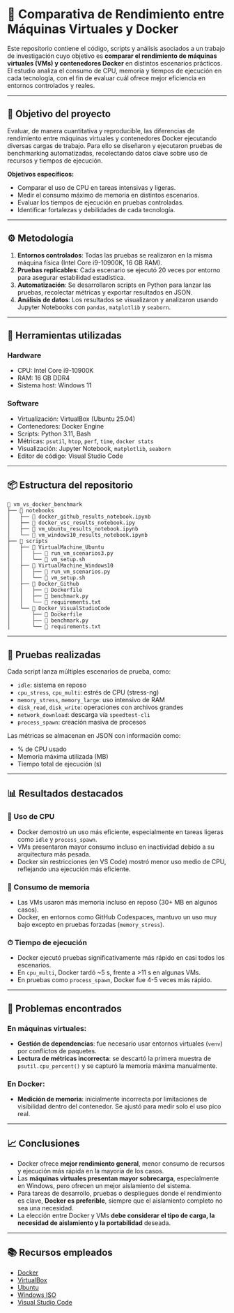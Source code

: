 # 🧪 Comparativa de Rendimiento entre Máquinas Virtuales y Docker

Este repositorio contiene el código, scripts y análisis asociados a un trabajo de investigación cuyo objetivo es **comparar el rendimiento de máquinas virtuales (VMs) y contenedores Docker** en distintos escenarios prácticos. El estudio analiza el consumo de CPU, memoria y tiempos de ejecución en cada tecnología, con el fin de evaluar cuál ofrece mejor eficiencia en entornos controlados y reales.

---

## 📌 Objetivo del proyecto

Evaluar, de manera cuantitativa y reproducible, las diferencias de rendimiento entre máquinas virtuales y contenedores Docker ejecutando diversas cargas de trabajo. Para ello se diseñaron y ejecutaron pruebas de benchmarking automatizadas, recolectando datos clave sobre uso de recursos y tiempos de ejecución.

**Objetivos específicos:**

- Comparar el uso de CPU en tareas intensivas y ligeras.
- Medir el consumo máximo de memoria en distintos escenarios.
- Evaluar los tiempos de ejecución en pruebas controladas.
- Identificar fortalezas y debilidades de cada tecnología.

---

## ⚙️ Metodología

1. **Entornos controlados**: Todas las pruebas se realizaron en la misma máquina física (Intel Core i9-10900K, 16 GB RAM).
2. **Pruebas replicables**: Cada escenario se ejecutó 20 veces por entorno para asegurar estabilidad estadística.
3. **Automatización**: Se desarrollaron scripts en Python para lanzar las pruebas, recolectar métricas y exportar resultados en JSON.
4. **Análisis de datos**: Los resultados se visualizaron y analizaron usando Jupyter Notebooks con `pandas`, `matplotlib` y `seaborn`.

---

## 🧰 Herramientas utilizadas

### Hardware
- CPU: Intel Core i9-10900K
- RAM: 16 GB DDR4
- Sistema host: Windows 11

### Software
- Virtualización: VirtualBox (Ubuntu 25.04)
- Contenedores: Docker Engine
- Scripts: Python 3.11, Bash
- Métricas: `psutil`, `htop`, `perf`, `time`, `docker stats`
- Visualización: Jupyter Notebook, `matplotlib`, `seaborn`
- Editor de código: Visual Studio Code

---

## 📦 Estructura del repositorio

```
📁 vm_vs_docker_benchmark
├── 📁 notebooks
│   ├── 📄 docker_github_results_notebook.ipynb
│   ├── 📄 docker_vsc_results_notebook.ipy
│   ├── 📄 vm_ubuntu_results_notebook.ipynb
│   └── 📄 vm_windows10_results_notebook.ipynb
├── 📁 scripts
│   ├── 📁 VirtualMachine_Ubuntu
│   │   ├── 📄 run_vm_scenarios3.py
│   │   └── 📄 vm_setup.sh
│   ├── 📁 VirtualMachine_Windows10
│   │   ├── 📄 run_vm_scenarios.py
│   │   └── 📄 vm_setup.sh
│   ├── 📁 Docker_Github
│   │   ├── 📄 Dockerfile
│   │   ├── 📄 benchmark.py
│   │   └── 📄 requirements.txt
│   └── 📁 Docker_VisualStudioCode
│       ├── 📄 Dockerfile
│       ├── 📄 benchmark.py
│       └── 📄 requirements.txt
```

---

## 🧪 Pruebas realizadas

Cada script lanza múltiples escenarios de prueba, como:

- `idle`: sistema en reposo
- `cpu_stress`, `cpu_multi`: estrés de CPU (stress-ng)
- `memory_stress`, `memory_large`: uso intensivo de RAM
- `disk_read`, `disk_write`: operaciones con archivos grandes
- `network_download`: descarga vía `speedtest-cli`
- `process_spawn`: creación masiva de procesos

Las métricas se almacenan en JSON con información como:

- % de CPU usado
- Memoria máxima utilizada (MB)
- Tiempo total de ejecución (s)

---

## 📊 Resultados destacados

### 🔧 Uso de CPU

- Docker demostró un uso más eficiente, especialmente en tareas ligeras como `idle` y `process_spawn`.
- VMs presentaron mayor consumo incluso en inactividad debido a su arquitectura más pesada.
- Docker sin restricciones (en VS Code) mostró menor uso medio de CPU, reflejando una ejecución más eficiente.

### 💾 Consumo de memoria

- Las VMs usaron más memoria incluso en reposo (30+ MB en algunos casos).
- Docker, en entornos como GitHub Codespaces, mantuvo un uso muy bajo excepto en pruebas forzadas (`memory_stress`).

### ⏱ Tiempo de ejecución

- Docker ejecutó pruebas significativamente más rápido en casi todos los escenarios.
- En `cpu_multi`, Docker tardó ~5 s, frente a >11 s en algunas VMs.
- En pruebas como `process_spawn`, Docker fue 4-5 veces más rápido.

---

## 🧩 Problemas encontrados

### En máquinas virtuales:

- **Gestión de dependencias**: fue necesario usar entornos virtuales (`venv`) por conflictos de paquetes.
- **Lectura de métricas incorrecta**: se descartó la primera muestra de `psutil.cpu_percent()` y se capturó la memoria máxima manualmente.

### En Docker:

- **Medición de memoria**: inicialmente incorrecta por limitaciones de visibilidad dentro del contenedor. Se ajustó para medir solo el uso pico real.

---

## 📈 Conclusiones

- Docker ofrece **mejor rendimiento general**, menor consumo de recursos y ejecución más rápida en la mayoría de los casos.
- Las **máquinas virtuales presentan mayor sobrecarga**, especialmente en Windows, pero ofrecen un mejor aislamiento del sistema.
- Para tareas de desarrollo, pruebas o despliegues donde el rendimiento es clave, **Docker es preferible**, siempre que el aislamiento completo no sea una necesidad.
- La elección entre Docker y VMs **debe considerar el tipo de carga, la necesidad de aislamiento y la portabilidad** deseada.

---

## 📚 Recursos empleados

- [Docker]([https://docs.docker.com/](https://www.docker.com/products/docker-desktop/))
- [VirtualBox](https://www.virtualbox.org)
- [Ubuntu](https://ubuntu.com/download/desktop)
- [Windows ISO](https://www.microsoft.com/es-es/software-download/windows10ISO)
- [Visual Studio Code](https://code.visualstudio.com)


